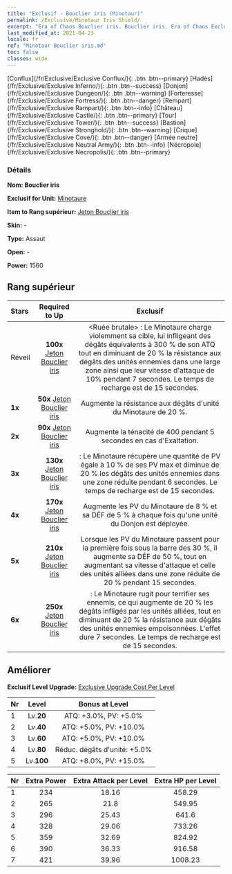```yaml
---
title: "Exclusif - Bouclier iris (Minotaur)"
permalink: /Exclusive/Minotaur Iris Shield/
excerpt: "Era of Chaos Bouclier iris. Bouclier iris. Era of Chaos Exclusif Bouclier iris. Minotaure Exclusif."
last_modified_at: 2021-04-23
locale: fr
ref: "Minotaur Bouclier iris.md"
toc: false
classes: wide
---
```

 [Conflux](/fr/Exclusive/Exclusive Conflux/){: .btn .btn--primary} [Hadès](/fr/Exclusive/Exclusive Inferno/){: .btn .btn--success} [Donjon](/fr/Exclusive/Exclusive Dungeon/){: .btn .btn--warning} [Forteresse](/fr/Exclusive/Exclusive Fortress/){: .btn .btn--danger} [Rempart](/fr/Exclusive/Exclusive Rampart/){: .btn .btn--info} [Château](/fr/Exclusive/Exclusive Castle/){: .btn .btn--primary} [Tour](/fr/Exclusive/Exclusive Tower/){: .btn .btn--success} [Bastion](/fr/Exclusive/Exclusive Stronghold/){: .btn .btn--warning} [Crique](/fr/Exclusive/Exclusive Cove/){: .btn .btn--danger} [Armée neutre](/fr/Exclusive/Exclusive Neutral Army/){: .btn .btn--info} [Nécropole](/fr/Exclusive/Exclusive Necropolis/){: .btn .btn--primary} 

### Détails
 **Nom: Bouclier iris** 

 **Exclusif for Unit:** [Minotaure](/fr/units/Minotaur/) 

 **Item to Rang supérieur:** [Jeton Bouclier iris](/ItemsFR/con_913/)

 **Skin:** -

 **Type:** Assaut

 **Open:** -

 **Power:** 1560

## Rang supérieur

  |     Stars    |  Required to Up | Exclusif |
  |:-------------|:---------------:|:---------------:|
  |  Réveil  | **100x** [Jeton Bouclier iris](/ItemsFR/con_913/) | <Ruée brutale> : Le Minotaure charge violemment sa cible, lui infligeant des dégâts équivalents à 300 % de son ATQ tout en diminuant de 20 % la résistance aux dégâts des unités ennemies dans une large zone ainsi que leur vitesse d'attaque de 10% pendant 7 secondes. Le temps de recharge est de 15 secondes. |
  | **1x** <i class="fas fa-star"/> | **50x** [Jeton Bouclier iris](/ItemsFR/con_913/) | Augmente la résistance aux dégâts d'unité du Minotaure de 20 %. |
  | **2x** <i class="fas fa-star"/> | **90x** [Jeton Bouclier iris](/ItemsFR/con_913/) | Augmente la ténacité de 400 pendant 5 secondes en cas d'Exaltation. |
  | **3x** <i class="fas fa-star"/> | **130x** [Jeton Bouclier iris](/ItemsFR/con_913/) | <Coup de sang> : Le Minotaure récupère une quantité de PV égale à 10 % de ses PV max et diminue de 20 % les dégâts des unités ennemies dans une zone réduite pendant 6 secondes. Le temps de recharge est de 15 secondes. |
  | **4x** <i class="fas fa-star"/> | **170x** [Jeton Bouclier iris](/ItemsFR/con_913/) | Augmente les PV du Minotaure de 8 % et sa DÉF de 5 % à chaque fois qu'une unité du Donjon est déployée. |
  | **5x** <i class="fas fa-star"/> | **210x** [Jeton Bouclier iris](/ItemsFR/con_913/) | Lorsque les PV du Minotaure passent pour la première fois sous la barre des 30 %, il augmente sa DÉF de 50 %, tout en augmentant sa vitesse d'attaque et celle des unités alliées dans une zone réduite de 20 % pendant 15 secondes. |
  | **6x** <i class="fas fa-star"/> | **250x** [Jeton Bouclier iris](/ItemsFR/con_913/) | <Rugissement> : Le Minotaure rugit pour terrifier ses ennemis, ce qui augmente de 20 % les dégâts infligés par les unités alliées, tout en diminuant de 20 % la résistance aux dégâts des unités ennemies empoisonnées. L'effet dure 7 secondes. Le temps de recharge est de 15 secondes. |


## Améliorer
 **Exclusif Level Upgrade:** [Exclusive Upgrade Cost Per Level](/Exclusive/ExclusiveUpgradeCostPerLevel/)

  |  Nr  |   Level  | Bonus at Level |
  |:-----|:--------:|:--------------:|
  | 1 | Lv.**20** | ATQ: +3.0%, PV: +5.0% |
  | 2 | Lv.**40** | ATQ: +5.0%, PV: +10.0% |
  | 3 | Lv.**60** | ATQ: +5.0%, PV: +10.0% |
  | 4 | Lv.**80** | Réduc. dégâts d'unité: +5.0% |
  | 5 | Lv.**100** | ATQ: +8.0%, PV: +15.0% |


  |  Nr  |  Extra Power | Extra Attack per Level | Extra HP per Level |
  |:-----|:--------:|:--------:|:--------:|
  | 1 | 234 | 18.16 | 458.29 |
  | 2 | 265 | 21.8 | 549.95 |
  | 3 | 296 | 25.43 | 641.6 |
  | 4 | 328 | 29.06 | 733.26 |
  | 5 | 359 | 32.69 | 824.92 |
  | 6 | 390 | 36.33 | 916.58 |
  | 7 | 421 | 39.96 | 1008.23 |


